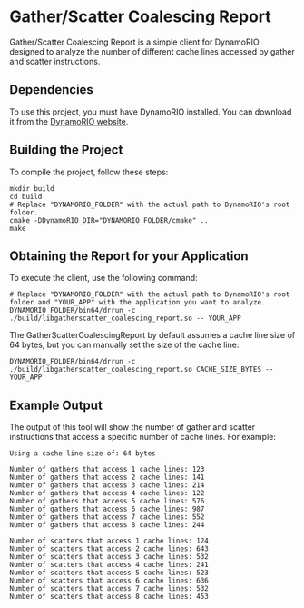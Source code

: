 # Gather/Scatter Coalescing Report

Gather/Scatter Coalescing Report is a simple client for DynamoRIO designed to analyze the number of different cache lines accessed by gather and scatter instructions.

## Dependencies

To use this project, you must have DynamoRIO installed. You can download it from the [DynamoRIO website](https://dynamorio.org/).

## Building the Project

To compile the project, follow these steps:

```
mkdir build
cd build
# Replace "DYNAMORIO_FOLDER" with the actual path to DynamoRIO's root folder.
cmake -DDynamoRIO_DIR="DYNAMORIO_FOLDER/cmake" ..
make
```

## Obtaining the Report for your Application

To execute the client, use the following command:

```
# Replace "DYNAMORIO_FOLDER" with the actual path to DynamoRIO's root folder and "YOUR_APP" with the application you want to analyze.
DYNAMORIO_FOLDER/bin64/drrun -c ./build/libgatherscatter_coalescing_report.so -- YOUR_APP
```

The GatherScatterCoalescingReport by default assumes a cache line size of 64 bytes, but you can manually set the size of the cache line:
```
DYNAMORIO_FOLDER/bin64/drrun -c ./build/libgatherscatter_coalescing_report.so CACHE_SIZE_BYTES -- YOUR_APP
```

## Example Output

The output of this tool will show the number of gather and scatter instructions that access a specific number of cache lines. For example:

```
Using a cache line size of: 64 bytes

Number of gathers that access 1 cache lines: 123
Number of gathers that access 2 cache lines: 141
Number of gathers that access 3 cache lines: 214
Number of gathers that access 4 cache lines: 122
Number of gathers that access 5 cache lines: 576
Number of gathers that access 6 cache lines: 987
Number of gathers that access 7 cache lines: 552
Number of gathers that access 8 cache lines: 244

Number of scatters that access 1 cache lines: 124
Number of scatters that access 2 cache lines: 643
Number of scatters that access 3 cache lines: 532
Number of scatters that access 4 cache lines: 241
Number of scatters that access 5 cache lines: 523
Number of scatters that access 6 cache lines: 636
Number of scatters that access 7 cache lines: 532
Number of scatters that access 8 cache lines: 453
```
